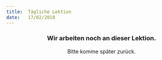 ```yaml
---
title:  Tägliche Lektion
date:   17/02/2018
---
```


### <center>Wir arbeiten noch an dieser Lektion.</center>
<center>Bitte komme später zurück.</center>